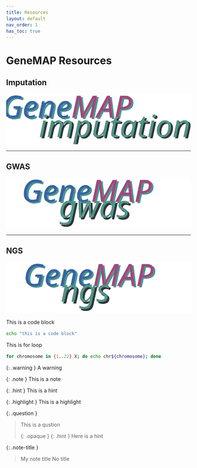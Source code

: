 ```yaml
---
title: Resources
layout: default
nav_order: 1
has_toc: true
---
```


# GeneMAP Resources


## Imputation
<p align="center"><a href="https://esohkevin.github.io/genemapimputationservice/"><img src="assets/img/genemap-imputation.svg"></a></p>

----

## GWAS 
<p align="center"><a href="#"><img src="assets/img/genemap-gwas.svg"></a></p>

----

## NGS
<p align="center"><a href="#"><img src="assets/img/genemap-ngs.svg"></a></p>



This is a code block
```sh
echo "this is a code block"
```


This is for loop
```bash
for chromosome in {1..22} X; do echo chr${chromosome}; done
```



{: .warning }
A warning


{: .note }
This is a note


{: .hint }
This is a hint


{: .highlight }
This is a highlight

{: .question }
> This is a qustion
>
> {: .opaque }
> {: .hint }
> Here is a hint


{: .note-title }
> My note title
> No title
